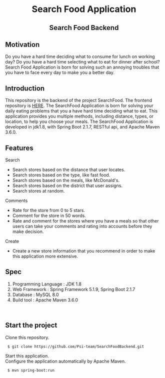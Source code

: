 # <center>Search Food Application </center>

## <center>Search Food Backend </center>

## Motivation 
Do you have a hard time deciding what to consume for lunch on working day? Do you have a hard time selecting what to eat for dinner after school?<br> Search Food Application is born for solving such an annoying troubles that you have to face every day to make you a better day. 
## Introduction 
This repository is the backend of the project SearchFood. The frontend repository is [HERE](https://github.com/Psi-team/SearchFoodFrontEnd). The SearchFood Application is born for solving your daily eating problems that you a have hard time deciding what to eat. This application provides you multiple methods, including distance, types, or location, to help you choose your meals. 
The SearchFood Application is developed in jdk1.8, with Spring Boot 2.1.7, RESTful api, and Apache Maven 3.6.0.<br> 

## Features 
Search 
* Search stores based on the distance that user locates. 
* Search stores based on the type, like fast food. 
* Search stores based on the meals, like McDonald's. 
* Search stores based on the district that user assigns. 
* Search stores at random.  

Comments
* Rate for the store from 0 to 5 stars. 
* Comment for the store in 50 words. 
* Rate and comment for the stores where you have a meals so that other users can take your comments and rating into accounts before they make decision. 

Create 
* Create a new store information that you recommend in order to make this application more extensive. 

## Spec 
1. Programming Language : JDK 1.8 
2. Web Framework : Spring Framework 5.1.9, Spring Boot 2.1.7 
3. Database : MySQL 8.0  
4. Build tool : Apache Maven 3.6.0 
<br> 

## Start the project 
Clone this repository.<br> 
```
 $ git clone https://github.com/Psi-team/SearchFoodBackend.git 
``` 
Start this application. <br>
Configure the application automatically by Apache Maven. 
```
 $ mvn spring-boot:run 
``` 

